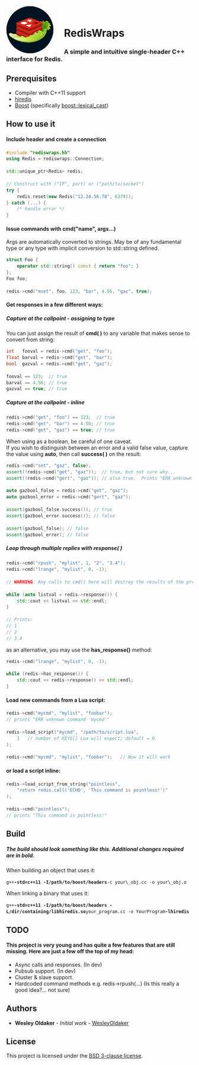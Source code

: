 <img src="logo.png" alt="RedisWraps logo" style="float: left; margin-right: 2em;"/><br/>
# RedisWraps
### A simple and intuitive single-header C++ interface for Redis.

## Prerequisites
- Compiler with C++11 support
- [hiredis](https://github.com/redis/hiredis)
- [Boost](http://www.boost.org/) (specifically [boost::lexical_cast](http://www.boost.org/doc/libs/release/libs/lexical_cast/))

## How to use it

#### Include header and create a connection

```C++
#include "rediswraps.hh"
using Redis = rediswraps::Connection;

std::unique_ptr<Redis> redis;

// Construct with ("IP", port) or ("path/to/socket")
try {
	redis.reset(new Redis("12.34.56.78", 6379));
} catch (...) {
	/* handle error */
}
```

#### Issue commands with cmd("name", args...)

Args are automatically converted to strings.
May be of any fundamental type or any type with implicit conversion to std::string defined.

```C++
struct Foo {
	operator std::string() const { return "foo"; }
};
Foo foo;

redis->cmd("mset", foo, 123, "bar", 4.56, "gaz", true);
```

#### Get responses in a few different ways:

##### Capture at the callpoint - assigning to type
You can just assign the result of **cmd( )** to any variable that makes sense to convert from string:

```C++
int   fooval = redis->cmd("get", "foo");
float barval = redis->cmd("get", "bar");
bool  gazval = redis->cmd("get", "gaz");

fooval == 123;  // true
barval == 4.56; // true
gazval == true; // true
```

##### Capture at the callpoint - inline

```C++
redis->cmd("get", "foo") == 123;  // true
redis->cmd("get", "bar") == 4.56; // true
redis->cmd("get", "gaz") == true; // true
```

When using as a boolean, be careful of one caveat.
<br/>
If you wish to distinguish between an error and a valid false value, capture the value using **auto**, then call **success( )** on the result:

```C++
redis->cmd("set", "gaz", false);
assert(!redis->cmd("get", "gaz"));  // true, but not sure why...
assert(!redis->cmd("gert", "gaz")); // also true.  Prints "ERR unknown command 'gert'"

auto gazbool_false = redis->cmd("get", "gaz");
auto gazbool_error = redis->cmd("gert", "gaz");

assert(gazbool_false.success()); // true
assert(gazbool_error.success()); // false

assert(gazbool_false); // false
assert(gazbool_error); // false
```

##### Loop through multiple replies with response( )

```C++
redis->cmd("rpush", "mylist", 1, "2", "3.4");
redis->cmd("lrange", "mylist", 0, -1);

// WARNING: Any calls to cmd() here will destroy the results of the previous lrange call!

while (auto listval = redis->response()) {
	std::cout << listval << std::endl;
}

// Prints:
// 1
// 2
// 3.4
```

as an alternative, you may use the **has_response()** method:

```C++
redis->cmd("lrange", "mylist", 0, -1);

while (redis->has_response()) {
	std::cout << redis->response() << std::endl;
}
```

#### Load new commands from a Lua script:
```C++
redis->cmd("mycmd", "mylist", "foobar");
// prints "ERR unknown command 'mycmd'"

redis->load_script("mycmd", "/path/to/script.lua",
	1   // number of KEYS[] Lua will expect; default = 0.
);

redis->cmd("mycmd", "mylist", "foobar");   // Now it will work
```

#### or load a script inline:

```C++
redis->load_script_from_string("pointless", 
	"return redis.call('ECHO', 'This command is pointless!')"
);

redis->cmd("pointless");
// prints "This command is pointless!"
```

## Build

##### The build should look something like this.  Additional changes required are in bold.
When building an object that uses it:

`g++`**`-std=c++11 -I/path/to/boost/headers`**`-c your\_obj.cc -o your\_obj.o`

When linking a binary that uses it:

`g++`**`-std=c++11 -I/path/to/boost/headers -L/dir/containing/libhiredis.so`**`your_program.cc -o YourProgram`**`-lhiredis`**

## TODO

#### This project is very young and has quite a few features that are still missing.  Here are just a few off the top of my head:

- Async calls and responses. (In dev)
- Pubsub support. (In dev)
- Cluster & slave support.
- Hardcoded command methods e.g. redis->rpush(...) (Is this really a good idea?... not sure)

## Authors

* **Wesley Oldaker** - *Initial work* - [WesleyOldaker](https://github.com/woldaker)

## License

This project is licensed under the [BSD 3-clause license](LICENSE).
